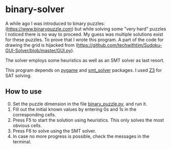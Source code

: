 # binary-solver

A while ago I was introduced to binary puzzles: (https://www.binarypuzzle.com) but while solving some "very hard" puzzles I noticed there is no way to proceed.
My guess was multiple solutions exist for these puzzles. To prove that I wrote this program. A part of the code for drawing the grid is hijacked from (https://github.com/techwithtim/Sudoku-GUI-Solver/blob/master/GUI.py).

The solver employs some heuristics as well as an SMT solver as last resort.

This program depends on [pygame](https://www.pygame.org/wiki/GettingStarted#Pygame%20Installation) and [smt_solver](https://pypi.org/project/PySMT/) packages.
I used [Z3](https://github.com/Z3Prover/z3/) for SAT solving.

## How to use

0. Set the puzzle dimension in the file [binary_puzzle.py](https://github.com/Mahmoud1922/binary-solver/blob/master/binary_puzzle.py#L12), and run it.
1. Fill out the initial known values by entering 0s and 1s in the corresponding cells.
2. Press F5 to start the solution using heuristics. This only solves the most obvious cells.
3. Press F6 to solve using the SMT solver.
4. In case no more progress is possible, check the messages in the terminal.
